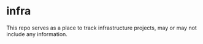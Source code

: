 # infra
This repo serves as a place to track infrastructure projects, may or may not include any information.
